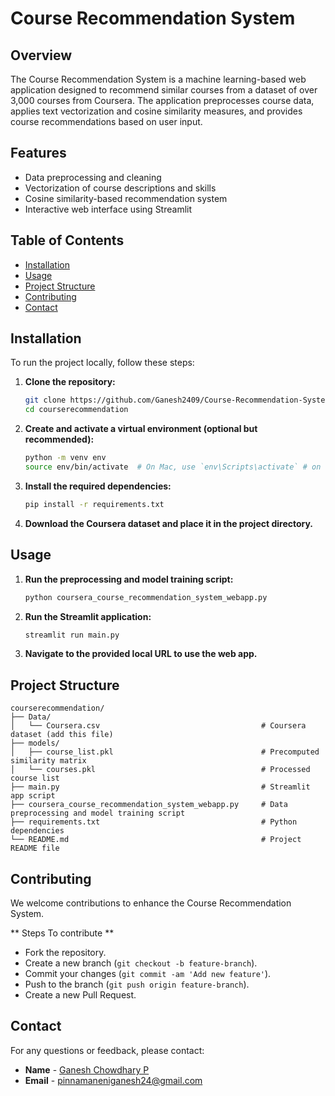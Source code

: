 # Course Recommendation System

## Overview
The Course Recommendation System is a machine learning-based web application designed to recommend similar courses from a dataset of over 3,000 courses from Coursera. The application preprocesses course data, applies text vectorization and cosine similarity measures, and provides course recommendations based on user input.

## Features
- Data preprocessing and cleaning
- Vectorization of course descriptions and skills
- Cosine similarity-based recommendation system
- Interactive web interface using Streamlit

## Table of Contents
- [Installation](#installation)
- [Usage](#usage)
- [Project Structure](#project-structure)
- [Contributing](#contributing)
- [Contact](#contact)

## Installation
To run the project locally, follow these steps:

1. **Clone the repository:**
    ```bash
    git clone https://github.com/Ganesh2409/Course-Recommendation-System.git
    cd courserecommendation
    ```

2. **Create and activate a virtual environment (optional but recommended):**
    ```bash
    python -m venv env
    source env/bin/activate  # On Mac, use `env\Scripts\activate` # on windows 
    ```

3. **Install the required dependencies:**
    ```bash
    pip install -r requirements.txt
    ```

4. **Download the Coursera dataset and place it in the project directory.**

## Usage
1. **Run the preprocessing and model training script:**
    ```bash
    python coursera_course_recommendation_system_webapp.py
    ```

2. **Run the Streamlit application:**
    ```bash
    streamlit run main.py
    ```

3. **Navigate to the provided local URL to use the web app.**

## Project Structure
```
courserecommendation/
├── Data/
│   └── Coursera.csv                                    # Coursera dataset (add this file)
├── models/
│   ├── course_list.pkl                                 # Precomputed similarity matrix
│   └── courses.pkl                                     # Processed course list
├── main.py                                             # Streamlit app script
├── coursera_course_recommendation_system_webapp.py     # Data preprocessing and model training script 
├── requirements.txt                                    # Python dependencies
└── README.md                                           # Project README file
```

## Contributing
We welcome contributions to enhance the Course Recommendation System. 

** Steps To contribute ** 

* Fork the repository.
* Create a new branch (`git checkout -b feature-branch`).
* Commit your changes (`git commit -am 'Add new feature'`).
* Push to the branch (`git push origin feature-branch`).
* Create a new Pull Request.


## Contact
For any questions or feedback, please contact:
- **Name** - [Ganesh Chowdhary P]()
- **Email** - [pinnamaneniganesh24@gmail.com ](mailto:your.pinnamaneniganesh24@gmail.com)
